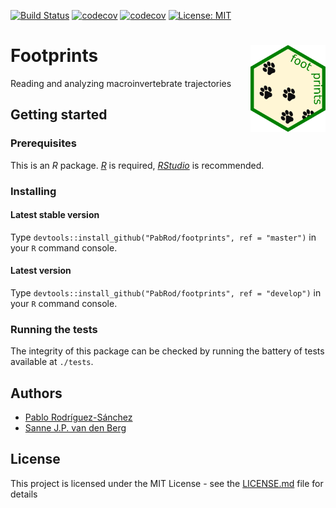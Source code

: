[![Build Status](https://github.com/PabRod/footprints/workflows/R-CMD-check/badge.svg?branch=master)](https://github.com/PabRod/footprints/actions)
[![codecov](https://codecov.io/gh/PabRod/footprints/graph/badge.svg)](https://codecov.io/gh/PabRod/footprints)
[![codecov](https://img.shields.io/badge/lifecycle-experimental-orange.svg)](https://www.tidyverse.org/lifecycle/)
[![License: MIT](https://img.shields.io/badge/License-MIT-yellow.svg)](https://opensource.org/licenses/MIT)

# Footprints <img src="inst/img/logo.png" width="120" align="right" />
Reading and analyzing macroinvertebrate trajectories

## Getting started

### Prerequisites
This is an _R_ package. [_R_](https://www.r-project.org/) is required, [_RStudio_](https://www.rstudio.com/) is recommended.

### Installing

#### Latest stable version
Type `devtools::install_github("PabRod/footprints", ref = "master")` in your `R` command console.

#### Latest version
Type `devtools::install_github("PabRod/footprints", ref = "develop")` in your `R` command console.

### Running the tests
The integrity of this package can be checked by running the battery of tests available at `./tests`.

## Authors
- [Pablo Rodríguez-Sánchez](https://pabrod.github.io)
- [Sanne J.P. van den Berg](https://www.linkedin.com/in/sanne-van-den-berg-23253b6b/)

## License
This project is licensed under the MIT License - see the [LICENSE.md](LICENSE) file for details
